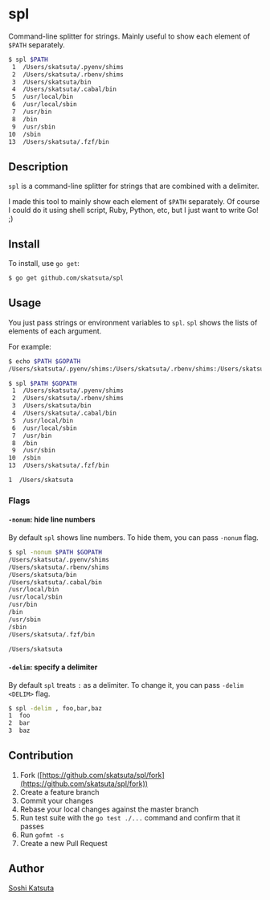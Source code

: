 # spl

Command-line splitter for strings. Mainly useful to show each element of `$PATH` separately.

```bash
$ spl $PATH
 1  /Users/skatsuta/.pyenv/shims
 2  /Users/skatsuta/.rbenv/shims
 3  /Users/skatsuta/bin
 4  /Users/skatsuta/.cabal/bin
 5  /usr/local/bin
 6  /usr/local/sbin
 7  /usr/bin
 8  /bin
 9  /usr/sbin
10  /sbin
13  /Users/skatsuta/.fzf/bin
```

## Description

`spl` is a command-line splitter for strings that are combined with a delimiter.

I made this tool to mainly show each element of `$PATH` separately.
Of course I could do it using shell script, Ruby, Python, etc, but I just want to write Go! ;)

## Install

To install, use `go get`:

```bash
$ go get github.com/skatsuta/spl
```

## Usage

You just pass strings or environment variables to `spl`. `spl` shows the lists of elements of each argument.

For example:

```bash
$ echo $PATH $GOPATH
/Users/skatsuta/.pyenv/shims:/Users/skatsuta/.rbenv/shims:/Users/skatsuta/bin:/Users/skatsuta/.cabal/bin:/usr/local/bin:/usr/local/sbin:/usr/bin:/bin:/usr/sbin:/sbin:/Users/skatsuta/.fzf/bin /Users/skatsuta

$ spl $PATH $GOPATH
 1  /Users/skatsuta/.pyenv/shims
 2  /Users/skatsuta/.rbenv/shims
 3  /Users/skatsuta/bin
 4  /Users/skatsuta/.cabal/bin
 5  /usr/local/bin
 6  /usr/local/sbin
 7  /usr/bin
 8  /bin
 9  /usr/sbin
10  /sbin
13  /Users/skatsuta/.fzf/bin

1  /Users/skatsuta
```

### Flags

#### `-nonum`: hide line numbers

By default `spl` shows line numbers. To hide them, you can pass `-nonum` flag.

```bash
$ spl -nonum $PATH $GOPATH
/Users/skatsuta/.pyenv/shims
/Users/skatsuta/.rbenv/shims
/Users/skatsuta/bin
/Users/skatsuta/.cabal/bin
/usr/local/bin
/usr/local/sbin
/usr/bin
/bin
/usr/sbin
/sbin
/Users/skatsuta/.fzf/bin

/Users/skatsuta
```

#### `-delim`: specify a delimiter

By default `spl` treats `:` as a delimiter. To change it, you can pass `-delim <DELIM>` flag. 

```bash
$ spl -delim , foo,bar,baz
1  foo
2  bar
3  baz
```


## Contribution

1. Fork ([https://github.com/skatsuta/spl/fork](https://github.com/skatsuta/spl/fork))
1. Create a feature branch
1. Commit your changes
1. Rebase your local changes against the master branch
1. Run test suite with the `go test ./...` command and confirm that it passes
1. Run `gofmt -s`
1. Create a new Pull Request

## Author

[Soshi Katsuta](https://github.com/skatsuta)
